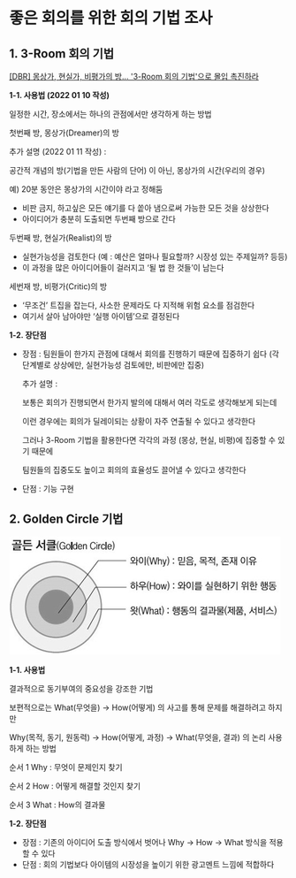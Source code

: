 # 좋은 회의를 위한 회의 기법 조사    

## 1. **3-Room 회의 기법**  

[[DBR] 몽상가, 현실가, 비평가의 방... '3-Room 회의 기법'으로 몰입 촉진하라](https://dbr.donga.com/article/view/1201/article_no/6873/ac/magazine)

**1-1. 사용법 (2022 01 10 작성)**

일정한 시간, 장소에서는 하나의 관점에서만 생각하게 하는 방법

첫번째 방, 몽상가(Dreamer)의 방 

추가 설명 (2022 01 11 작성) : 

공간적 개념의 방(기법을 만든 사람의 단어) 이 아닌, 몽상가의 시간(우리의 경우)

예) 20분 동안은 몽상가의 시간이야 라고 정해둠

- 비판 금지, 하고싶은 모든 얘기를 다 쏱아 냄으로써 가능한 모든 것을 상상한다
- 아이디어가 충분히 도출되면 두번째 방으로 간다

두번째 방, 현실가(Realist)의 방

- 실현가능성을 검토한다 (예 : 예산은 얼마나 필요할까? 시장성 있는 주제일까? 등등)
- 이 과정을 많은 아이디어들이 걸러지고 ‘될 법 한 것들’이 남는다

세번재 방, 비평가(Critic)의 방

- ‘무조건’ 트집을 잡는다, 사소한 문제라도 다 지적해 위험 요소를 점검한다
- 여기서 살아 남아야만 ‘실행 아이템’으로 결정된다

**1-2. 장단점**

- 장점 : 팀원들이 한가지 관점에 대해서 회의를 진행하기 때문에 집중하기 쉽다
           (각 단계별로 상상에만, 실현가능성 검토에만, 비판에만 집중)
    
    추가 설명 : 
    
    보통은 회의가 진행되면서 한가지 발의에 대해서 여러 각도로 생각해보게 되는데 
    
    이런 경우에는 회의가 딜레이되는 상황이 자주 연출될 수 있다고 생각한다
    
    그러나 3-Room 기법을 활용한다면 각각의 과정 (몽상, 현실, 비평)에 집중할 수 있기 때문에
    
    팀원들의 집중도도 높이고 회의의 효율성도 끌어낼 수 있다고 생각한다
    
- 단점 : 기능 구현  



## 2. **Golden Circle 기법**

![Untitled](20220110_GoldenCircle.png)

**1-1. 사용법**

결과적으로 동기부여의 중요성을 강조한 기법

보편적으로는 What(무엇을) → How(어떻게) 의 사고를 통해 문제를 해결하려고 하지만

 Why(목적, 동기, 원동력) → How(어떻게, 과정) → What(무엇을, 결과) 의 논리 사용하게 하는 방법

순서 1 Why : 무엇이 문제인지 찾기

순서 2 How : 어떻게 해결할 것인지 찾기

순서 3 What : How의 결과물

**1-2. 장단점**

- 장점 : 기존의 아이디어 도출 방식에서 벗어나 Why → How → What 방식을 적용할 수 있다
- 단점 : 회의 기법보다 아이템의 시장성을 높이기 위한 광고멘트 느낌에 적합하다
